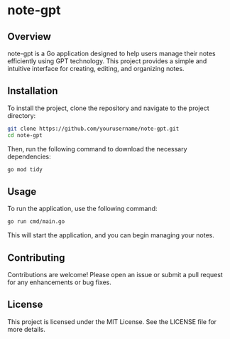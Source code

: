 # note-gpt

## Overview
note-gpt is a Go application designed to help users manage their notes efficiently using GPT technology. This project provides a simple and intuitive interface for creating, editing, and organizing notes.

## Installation
To install the project, clone the repository and navigate to the project directory:

```bash
git clone https://github.com/yourusername/note-gpt.git
cd note-gpt
```

Then, run the following command to download the necessary dependencies:

```bash
go mod tidy
```

## Usage
To run the application, use the following command:

```bash
go run cmd/main.go
```

This will start the application, and you can begin managing your notes.

## Contributing
Contributions are welcome! Please open an issue or submit a pull request for any enhancements or bug fixes.

## License
This project is licensed under the MIT License. See the LICENSE file for more details.